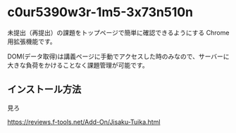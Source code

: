 # c0ur5390w3r-1m5-3x73n510n

未提出（再提出）の課題をトップページで簡単に確認できるようにする Chrome用拡張機能です。 
  
DOM(データ取得)は講義ページに手動でアクセスした時のみなので、サーバーに大きな負荷をかけることなく課題管理が可能です。

## インストール方法
見ろ  

https://reviews.f-tools.net/Add-On/Jisaku-Tuika.html  